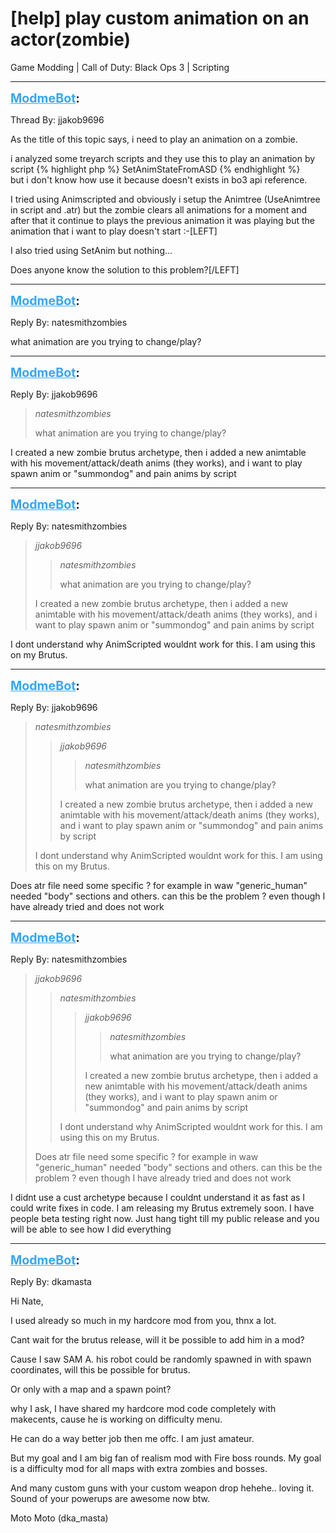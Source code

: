 # [help] play custom animation on an actor(zombie)
Game Modding | Call of Duty: Black Ops 3 | Scripting

---
<strong style="font-size: 1.4em;"><span style="text-decoration: underline;text-decoration-color: #34a7f9;"><span style="color:#34a7f9;">ModmeBot</span></span>:</strong>

<p>Thread By: jjakob9696<br /><p style="text-align:left;">As the title of this topic says, i need to play an animation on a zombie.<p style="text-align:left;"></p>i analyzed some treyarch scripts and they use this to play an animation by script {% highlight php %}
SetAnimStateFromASD
{% endhighlight %}
<br /> but i don&#39;t know how use it because doesn&#39;t exists in bo3 api reference.<p style="text-align:left;"></p>I tried using Animscripted and obviously i setup the Animtree (UseAnimtree in script and .atr) but the zombie clears all animations for a moment and after that it continue to plays the previous animation it was playing but the animation that i want to play doesn&#39;t start :-[LEFT] </p>I also tried using SetAnim but nothing...<p style="text-align:left;"></p>Does anyone know the solution to this problem?[/LEFT]</p>

---
<strong style="font-size: 1.4em;"><span style="text-decoration: underline;text-decoration-color: #34a7f9;"><span style="color:#34a7f9;">ModmeBot</span></span>:</strong>

<p>Reply By: natesmithzombies<br /><p style="text-align:left;">what animation are you trying to change/play?</p></p>

---
<strong style="font-size: 1.4em;"><span style="text-decoration: underline;text-decoration-color: #34a7f9;"><span style="color:#34a7f9;">ModmeBot</span></span>:</strong>

<p>Reply By: jjakob9696<br /><blockquote><em>natesmithzombies</em><p style="text-align:left;">what animation are you trying to change/play?</p></blockquote><p style="text-align:left;">I created a new zombie brutus archetype, then i added a new animtable with his movement/attack/death anims (they works), and i want to play spawn anim or &quot;summondog&quot; and pain anims by script</p></p>

---
<strong style="font-size: 1.4em;"><span style="text-decoration: underline;text-decoration-color: #34a7f9;"><span style="color:#34a7f9;">ModmeBot</span></span>:</strong>

<p>Reply By: natesmithzombies<br /><blockquote><em>jjakob9696</em><blockquote><em>natesmithzombies</em><p style="text-align:left;">what animation are you trying to change/play?</p></blockquote><p style="text-align:left;">I created a new zombie brutus archetype, then i added a new animtable with his movement/attack/death anims (they works), and i want to play spawn anim or &quot;summondog&quot; and pain anims by script</p></blockquote><p style="text-align:left;">I dont understand why AnimScripted wouldnt work for this. I am using this on my Brutus. </p></p>

---
<strong style="font-size: 1.4em;"><span style="text-decoration: underline;text-decoration-color: #34a7f9;"><span style="color:#34a7f9;">ModmeBot</span></span>:</strong>

<p>Reply By: jjakob9696<br /><blockquote><em>natesmithzombies</em><blockquote><em>jjakob9696</em><blockquote><em>natesmithzombies</em><p style="text-align:left;">what animation are you trying to change/play?</p></blockquote><p style="text-align:left;">I created a new zombie brutus archetype, then i added a new animtable with his movement/attack/death anims (they works), and i want to play spawn anim or &quot;summondog&quot; and pain anims by script</p></blockquote><p style="text-align:left;">I dont understand why AnimScripted wouldnt work for this. I am using this on my Brutus. </p></blockquote><p style="text-align:left;">Does atr file need some specific ? for example in waw &quot;generic_human&quot; needed &quot;body&quot; sections and others. can this be the problem ? even though I have already tried and does not work</p></p>

---
<strong style="font-size: 1.4em;"><span style="text-decoration: underline;text-decoration-color: #34a7f9;"><span style="color:#34a7f9;">ModmeBot</span></span>:</strong>

<p>Reply By: natesmithzombies<br /><blockquote><em>jjakob9696</em><blockquote><em>natesmithzombies</em><blockquote><em>jjakob9696</em><blockquote><em>natesmithzombies</em><p style="text-align:left;">what animation are you trying to change/play?</p></blockquote><p style="text-align:left;">I created a new zombie brutus archetype, then i added a new animtable with his movement/attack/death anims (they works), and i want to play spawn anim or &quot;summondog&quot; and pain anims by script</p></blockquote><p style="text-align:left;">I dont understand why AnimScripted wouldnt work for this. I am using this on my Brutus. </p></blockquote><p style="text-align:left;">Does atr file need some specific ? for example in waw &quot;generic_human&quot; needed &quot;body&quot; sections and others. can this be the problem ? even though I have already tried and does not work</p></blockquote><p style="text-align:left;">I didnt use a cust archetype because I couldnt understand it as fast as I could write fixes in code. I am releasing my Brutus extremely soon. I have people beta testing right now. Just hang tight till my public release and you will be able to see how I did everything </p></p>

---
<strong style="font-size: 1.4em;"><span style="text-decoration: underline;text-decoration-color: #34a7f9;"><span style="color:#34a7f9;">ModmeBot</span></span>:</strong>

<p>Reply By: dkamasta<br /><p style="text-align:left;">Hi Nate,</p><p style="text-align:left;">I used already so much in my hardcore mod from you, thnx a lot.</p><p style="text-align:left;">Cant wait for the brutus release, will it be possible to add him in a mod?</p><p style="text-align:left;">Cause I saw SAM A. his robot could be randomly spawned in with spawn coordinates, will this be possible for brutus.</p><p style="text-align:left;">Or only with a map and a spawn point?</p><p style="text-align:left;"></p><p style="text-align:left;">why I ask, I have shared my hardcore mod code completely with makecents, cause he is working on difficulty menu.</p><p style="text-align:left;">He can do a way better job then me offc. I am just amateur.</p><p style="text-align:left;">But my goal and I am big fan of realism mod with Fire boss rounds. My goal is a difficulty mod for all maps with extra zombies and bosses.</p><p style="text-align:left;">And many custom guns with your custom weapon drop hehehe.. loving it. Sound of your powerups are awesome now btw.</p><p style="text-align:left;"></p><p style="text-align:left;">Moto Moto (dka_masta)</p></p>
